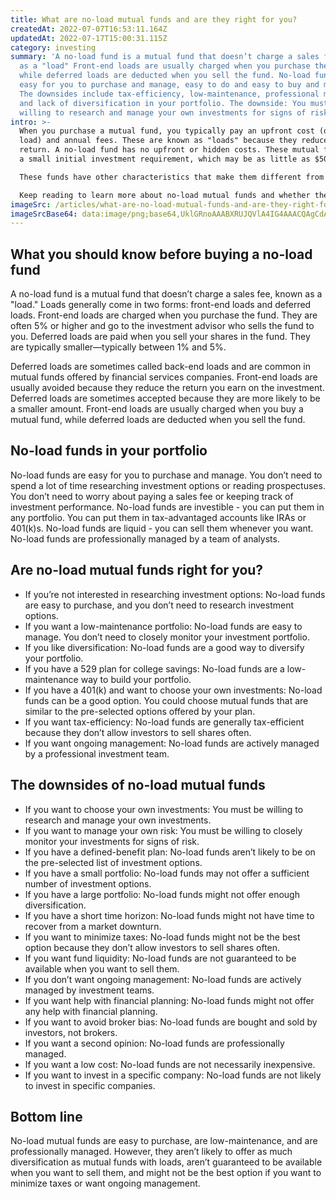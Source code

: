 ```yaml
---
title: What are no-load mutual funds and are they right for you?
createdAt: 2022-07-07T16:53:11.164Z
updatedAt: 2022-07-17T15:00:31.115Z
category: investing
summary: 'A no-load fund is a mutual fund that doesn’t charge a sales fee, known
  as a "load" Front-end loads are usually charged when you purchase the fund,
  while deferred loads are deducted when you sell the fund. No-load funds are
  easy for you to purchase and manage, easy to do and easy to buy and manage.
  The downsides include tax-efficiency, low-maintenance, professional management
  and lack of diversification in your portfolio. The downside: You must be
  willing to research and manage your own investments for signs of risk.'
intro: >-
  When you purchase a mutual fund, you typically pay an upfront cost (or
  load) and annual fees. These are known as "loads" because they reduce your
  return. A no-load fund has no upfront or hidden costs. These mutual funds have
  a small initial investment requirement, which may be as little as $50.

  These funds have other characteristics that make them different from those with load fees: No-load mutual funds generally don’t charge commissions or sales fees. They also don't offer special privileges for buying their stock, such as reserved shares or first dibs on new stocks coming public. There are no broker incentives like sales targets or bonus payments for selling certain shares. 

  Keep reading to learn more about no-load mutual funds and whether they might be right for you.
imageSrc: /articles/what-are-no-load-mutual-funds-and-are-they-right-for-you.png
imageSrcBase64: data:image/png;base64,UklGRnoAAABXRUJQVlA4IG4AAACQAgCdASoKAAoAAUAmJagCdGuAt/8D1Qqc/aVJQAD++1sn9EF5mFIgTNHer19gJ5b+fIrV9BMnzPMKtcBlWtlrfDg+Um+2EaMriNv6LOfZ8v90ifffH/GUr/1j81cr+D7+hrGagBb+Df7vuAAAAA==
---
```


## What you should know before buying a no-load fund

A no-load fund is a mutual fund that doesn’t charge a sales fee, known as a "load." Loads generally come in two forms: front-end loads and deferred loads.
Front-end loads are charged when you purchase the fund. They are often 5% or higher and go to the investment advisor who sells the fund to you.
Deferred loads are paid when you sell your shares in the fund. They are typically smaller—typically between 1% and 5%.

Deferred loads are sometimes called back-end loads and are common in mutual funds offered by financial services companies.
Front-end loads are usually avoided because they reduce the return you earn on the investment. Deferred loads are sometimes accepted because they are more likely to be a smaller amount.
Front-end loads are usually charged when you buy a mutual fund, while deferred loads are deducted when you sell the fund.

## No-load funds in your portfolio

No-load funds are easy for you to purchase and manage. You don’t need to spend a lot of time researching investment options or reading prospectuses. You don’t need to worry about paying a sales fee or keeping track of investment performance. No-load funds are investible - you can put them in any portfolio. You can put them in tax-advantaged accounts like IRAs or 401(k)s. No-load funds are liquid - you can sell them whenever you want. No-load funds are professionally managed by a team of analysts.

## Are no-load mutual funds right for you?

- If you’re not interested in researching investment options: No-load funds are easy to purchase, and you don’t need to research investment options.
- If you want a low-maintenance portfolio: No-load funds are easy to manage. You don’t need to closely monitor your investment portfolio.
- If you like diversification: No-load funds are a good way to diversify your portfolio.
- If you have a 529 plan for college savings: No-load funds are a low-maintenance way to build your portfolio.
- If you have a 401(k) and want to choose your own investments: No-load funds can be a good option. You could choose mutual funds that are similar to the pre-selected options offered by your plan.
- If you want tax-efficiency: No-load funds are generally tax-efficient because they don’t allow investors to sell shares often.
- If you want ongoing management: No-load funds are actively managed by a professional investment team.

## The downsides of no-load mutual funds

- If you want to choose your own investments: You must be willing to research and manage your own investments.
- If you want to manage your own risk: You must be willing to closely monitor your investments for signs of risk.
- If you have a defined-benefit plan: No-load funds aren’t likely to be on the pre-selected list of investment options.
- If you have a small portfolio: No-load funds may not offer a sufficient number of investment options.
- If you have a large portfolio: No-load funds might not offer enough diversification.
- If you have a short time horizon: No-load funds might not have time to recover from a market downturn.
- If you want to minimize taxes: No-load funds might not be the best option because they don’t allow investors to sell shares often.
- If you want fund liquidity: No-load funds are not guaranteed to be available when you want to sell them.
- If you don’t want ongoing management: No-load funds are actively managed by investment teams.
- If you want help with financial planning: No-load funds might not offer any help with financial planning.
- If you want to avoid broker bias: No-load funds are bought and sold by investors, not brokers.
- If you want a second opinion: No-load funds are professionally managed.
- If you want a low cost: No-load funds are not necessarily inexpensive.
- If you want to invest in a specific company: No-load funds are not likely to invest in specific companies.

## Bottom line

No-load mutual funds are easy to purchase, are low-maintenance, and are professionally managed. However, they aren’t likely to offer as much diversification as mutual funds with loads, aren’t guaranteed to be available when you want to sell them, and might not be the best option if you want to minimize taxes or want ongoing management.
